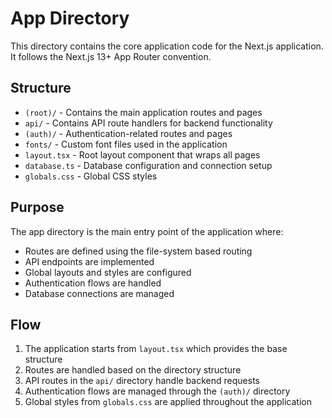 # App Directory

This directory contains the core application code for the Next.js application. It follows the Next.js 13+ App Router convention.

## Structure

- `(root)/` - Contains the main application routes and pages
- `api/` - Contains API route handlers for backend functionality
- `(auth)/` - Authentication-related routes and pages
- `fonts/` - Custom font files used in the application
- `layout.tsx` - Root layout component that wraps all pages
- `database.ts` - Database configuration and connection setup
- `globals.css` - Global CSS styles

## Purpose

The app directory is the main entry point of the application where:

- Routes are defined using the file-system based routing
- API endpoints are implemented
- Global layouts and styles are configured
- Authentication flows are handled
- Database connections are managed

## Flow

1. The application starts from `layout.tsx` which provides the base structure
2. Routes are handled based on the directory structure
3. API routes in the `api/` directory handle backend requests
4. Authentication flows are managed through the `(auth)/` directory
5. Global styles from `globals.css` are applied throughout the application
